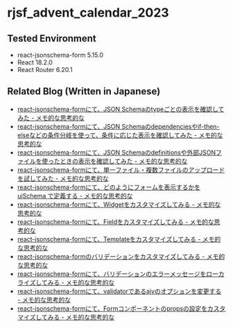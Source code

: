 # rjsf_advent_calendar_2023

## Tested Environment

- react-jsonschema-form 5.15.0
- React 18.2.0
- React Router 6.20.1

## Related Blog (Written in Japanese)

- [react-jsonschema-formにて、JSON Schemaのtypeごとの表示を確認してみた - メモ的な思考的な](https://thinkami.hatenablog.com/entry/2023/12/02/225506)
- [react-jsonschema-formにて、JSON Schemaのdependenciesやif-then-elseなどの条件分岐を使って、条件に応じた表示を確認してみた - メモ的な思考的な](https://thinkami.hatenablog.com/entry/2023/12/03/185201)
- [react-jsonschema-formにて、JSON Schemaのdefinitionsや外部JSONファイルを使ったときの表示を確認してみた - メモ的な思考的な](https://thinkami.hatenablog.com/entry/2023/12/04/204047)
- [react-jsonschema-formにて、単一ファイル・複数ファイルのアップロードを試してみた - メモ的な思考的な](https://thinkami.hatenablog.com/entry/2023/12/05/212258)
- [react-jsonschema-formにて、どのようにフォームを表示するかを uiSchema で定義する - メモ的な思考的な](https://thinkami.hatenablog.com/entry/2023/12/06/210723)
- [react-jsonschema-formにて、Widgetをカスタマイズしてみる - メモ的な思考的な](https://thinkami.hatenablog.com/entry/2023/12/07/231806)
- [react-jsonschema-formにて、Fieldをカスタマイズしてみる - メモ的な思考的な](https://thinkami.hatenablog.com/entry/2023/12/08/225035)
- [react-jsonschema-formにて、Templateをカスタマイズしてみる - メモ的な思考的な](https://thinkami.hatenablog.com/entry/2023/12/09/225339)
- [react-jsonschema-formのバリデーションをカスタマイズしてみる - メモ的な思考的な](https://thinkami.hatenablog.com/entry/2023/12/10/213209)
- [react-jsonschema-formにて、バリデーションのエラーメッセージをローカライズしてみる - メモ的な思考的な](https://thinkami.hatenablog.com/entry/2023/12/11/220507)
- [react-jsonschema-formにて、validatorであるajvのオプションを変更する - メモ的な思考的な](https://thinkami.hatenablog.com/entry/2023/12/12/200423)
- [react-jsonschema-formにて、Formコンポーネントのpropsの設定をカスタマイズしてみる - メモ的な思考的な](https://thinkami.hatenablog.com/entry/2023/12/13/220914)